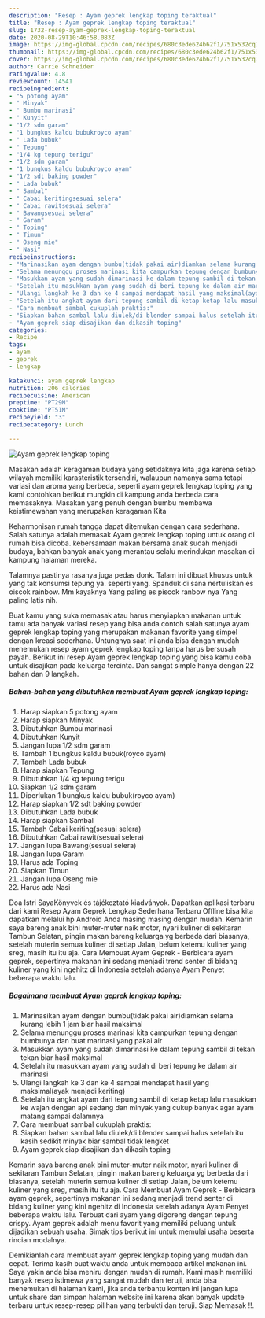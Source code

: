 ```yaml
---
description: "Resep : Ayam geprek lengkap toping teraktual"
title: "Resep : Ayam geprek lengkap toping teraktual"
slug: 1732-resep-ayam-geprek-lengkap-toping-teraktual
date: 2020-08-29T10:46:58.083Z
image: https://img-global.cpcdn.com/recipes/680c3ede624b62f1/751x532cq70/ayam-geprek-lengkap-toping-foto-resep-utama.jpg
thumbnail: https://img-global.cpcdn.com/recipes/680c3ede624b62f1/751x532cq70/ayam-geprek-lengkap-toping-foto-resep-utama.jpg
cover: https://img-global.cpcdn.com/recipes/680c3ede624b62f1/751x532cq70/ayam-geprek-lengkap-toping-foto-resep-utama.jpg
author: Carrie Schneider
ratingvalue: 4.8
reviewcount: 14541
recipeingredient:
- "5 potong ayam"
- " Minyak"
- " Bumbu marinasi"
- " Kunyit"
- "1/2 sdm garam"
- "1 bungkus kaldu bubukroyco ayam"
- " Lada bubuk"
- " Tepung"
- "1/4 kg tepung terigu"
- "1/2 sdm garam"
- "1 bungkus kaldu bubukroyco ayam"
- "1/2 sdt baking powder"
- " Lada bubuk"
- " Sambal"
- " Cabai keritingsesuai selera"
- " Cabai rawitsesuai selera"
- " Bawangsesuai selera"
- " Garam"
- " Toping"
- " Timun"
- " Oseng mie"
- " Nasi"
recipeinstructions:
- "Marinasikan ayam dengan bumbu(tidak pakai air)diamkan selama kurang lebih 1 jam biar hasil maksimal"
- "Selama menunggu proses marinasi kita campurkan tepung dengan bumbunya dan buat marinasi yang pakai air"
- "Masukkan ayam yang sudah dimarinasi ke dalam tepung sambil di tekan tekan biar hasil maksimal"
- "Setelah itu masukkan ayam yang sudah di beri tepung ke dalam air marinasi"
- "Ulangi langkah ke 3 dan ke 4 sampai mendapat hasil yang maksimal(ayak menjadi keriting)"
- "Setelah itu angkat ayam dari tepung sambil di ketap ketap lalu masukkan ke wajan dengan api sedang dan minyak yang cukup banyak agar ayam matang sampai dalamnya"
- "Cara membuat sambal cukuplah praktis:"
- "Siapkan bahan sambal lalu diulek/di blender sampai halus setelah itu kasih sedikit minyak biar sambal tidak lengket"
- "Ayam geprek siap disajikan dan dikasih toping"
categories:
- Recipe
tags:
- ayam
- geprek
- lengkap

katakunci: ayam geprek lengkap 
nutrition: 206 calories
recipecuisine: American
preptime: "PT29M"
cooktime: "PT51M"
recipeyield: "3"
recipecategory: Lunch

---
```



![Ayam geprek lengkap toping](https://img-global.cpcdn.com/recipes/680c3ede624b62f1/751x532cq70/ayam-geprek-lengkap-toping-foto-resep-utama.jpg)

Masakan adalah keragaman budaya yang setidaknya kita jaga karena setiap wilayah memiliki karasteristik tersendiri, walaupun namanya sama tetapi variasi dan aroma yang berbeda, seperti ayam geprek lengkap toping yang kami contohkan berikut mungkin di kampung anda berbeda cara memasaknya. Masakan yang penuh dengan bumbu membawa keistimewahan yang merupakan keragaman Kita

Keharmonisan rumah tangga dapat ditemukan dengan cara sederhana. Salah satunya adalah memasak Ayam geprek lengkap toping untuk orang di rumah bisa dicoba. kebersamaan makan bersama anak sudah menjadi budaya, bahkan banyak anak yang merantau selalu merindukan masakan di kampung halaman mereka.

Talamnya pastinya rasanya juga pedas donk. Talam ini dibuat khusus untuk yang tak konsumsi tepung ya. seperti yang. Spanduk di sana nertuliskan es oiscok rainbow. Mm kayaknya Yang paling es piscok ranbow nya Yang paling latis nih.

Buat kamu yang suka memasak atau harus menyiapkan makanan untuk tamu ada banyak variasi resep yang bisa anda contoh salah satunya ayam geprek lengkap toping yang merupakan makanan favorite yang simpel dengan kreasi sederhana. Untungnya saat ini anda bisa dengan mudah menemukan resep ayam geprek lengkap toping tanpa harus bersusah payah.
Berikut ini resep Ayam geprek lengkap toping yang bisa kamu coba untuk disajikan pada keluarga tercinta. Dan sangat simple hanya dengan 22 bahan dan 9 langkah.


<!--inarticleads1-->

##### Bahan-bahan yang dibutuhkan membuat Ayam geprek lengkap toping:

1. Harap siapkan 5 potong ayam
1. Harap siapkan  Minyak
1. Dibutuhkan  Bumbu marinasi
1. Dibutuhkan  Kunyit
1. Jangan lupa 1/2 sdm garam
1. Tambah 1 bungkus kaldu bubuk(royco ayam)
1. Tambah  Lada bubuk
1. Harap siapkan  Tepung
1. Dibutuhkan 1/4 kg tepung terigu
1. Siapkan 1/2 sdm garam
1. Diperlukan 1 bungkus kaldu bubuk(royco ayam)
1. Harap siapkan 1/2 sdt baking powder
1. Dibutuhkan  Lada bubuk
1. Harap siapkan  Sambal
1. Tambah  Cabai keriting(sesuai selera)
1. Dibutuhkan  Cabai rawit(sesuai selera)
1. Jangan lupa  Bawang(sesuai selera)
1. Jangan lupa  Garam
1. Harus ada  Toping
1. Siapkan  Timun
1. Jangan lupa  Oseng mie
1. Harus ada  Nasi


Doa Istri SayaKönyvek és tájékoztató kiadványok. Dapatkan aplikasi terbaru dari kami Resep Ayam Geprek Lengkap Sederhana Terbaru Offline bisa kita dapatkan melalui hp Android Anda masing masing dengan mudah. Kemarin saya bareng anak bini muter-muter naik motor, nyari kuliner di sekitaran Tambun Selatan, pingin makan bareng keluarga yg berbeda dari biasanya, setelah muterin semua kuliner di setiap Jalan, belum ketemu kuliner yang sreg, masih itu itu aja. Cara Membuat Ayam Geprek - Berbicara ayam geprek, sepertinya makanan ini sedang menjadi trend senter di bidang kuliner yang kini ngehitz di Indonesia setelah adanya Ayam Penyet beberapa waktu lalu. 

<!--inarticleads2-->

##### Bagaimana membuat  Ayam geprek lengkap toping:

1. Marinasikan ayam dengan bumbu(tidak pakai air)diamkan selama kurang lebih 1 jam biar hasil maksimal
1. Selama menunggu proses marinasi kita campurkan tepung dengan bumbunya dan buat marinasi yang pakai air
1. Masukkan ayam yang sudah dimarinasi ke dalam tepung sambil di tekan tekan biar hasil maksimal
1. Setelah itu masukkan ayam yang sudah di beri tepung ke dalam air marinasi
1. Ulangi langkah ke 3 dan ke 4 sampai mendapat hasil yang maksimal(ayak menjadi keriting)
1. Setelah itu angkat ayam dari tepung sambil di ketap ketap lalu masukkan ke wajan dengan api sedang dan minyak yang cukup banyak agar ayam matang sampai dalamnya
1. Cara membuat sambal cukuplah praktis:
1. Siapkan bahan sambal lalu diulek/di blender sampai halus setelah itu kasih sedikit minyak biar sambal tidak lengket
1. Ayam geprek siap disajikan dan dikasih toping


Kemarin saya bareng anak bini muter-muter naik motor, nyari kuliner di sekitaran Tambun Selatan, pingin makan bareng keluarga yg berbeda dari biasanya, setelah muterin semua kuliner di setiap Jalan, belum ketemu kuliner yang sreg, masih itu itu aja. Cara Membuat Ayam Geprek - Berbicara ayam geprek, sepertinya makanan ini sedang menjadi trend senter di bidang kuliner yang kini ngehitz di Indonesia setelah adanya Ayam Penyet beberapa waktu lalu. Terbuat dari ayam yang digoreng dengan tepung crispy. Ayam geprek adalah menu favorit yang memiliki peluang untuk dijadikan sebuah usaha. Simak tips berikut ini untuk memulai usaha beserta rincian modalnya. 

Demikianlah cara membuat ayam geprek lengkap toping yang mudah dan cepat. Terima kasih buat waktu anda untuk membaca artikel makanan ini. Saya yakin anda bisa meniru dengan mudah di rumah. Kami masih memiliki banyak resep istimewa yang sangat mudah dan teruji, anda bisa menemukan di halaman kami, jika anda terbantu konten ini jangan lupa untuk share dan simpan halaman website ini karena akan banyak update terbaru untuk resep-resep pilihan yang terbukti dan teruji. Siap Memasak !!. 
